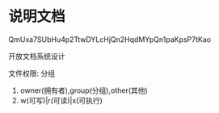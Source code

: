 # 说明文档

QmUxa7SUbHu4p2TtwDYLcHjQn2HqdMYpQn1paKpsP7tKao

开放文档系统设计

文件权限:
分组

1. owner(拥有者),group(分组),other(其他)
2. w(可写)|r(可读)|x(可执行)
